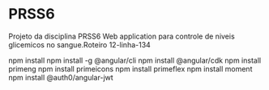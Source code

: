 # PRSS6
Projeto da disciplina PRSS6 
Web application para controle de niveis glicemicos no sangue.Roteiro 12-linha-134

npm install
npm install -g @angular/cli
npm install @angular/cdk
npm install primeng
npm install primeicons
npm install primeflex
npm install moment
npm install @auth0/angular-jwt